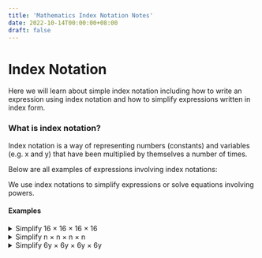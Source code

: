 ```yaml
---
title: 'Mathematics Index Notation Notes'
date: 2022-10-14T00:00:00+08:00
draft: false
---
```


# Index Notation 

Here we will learn about simple index notation including how to write an expression using index notation and how to simplify expressions written in index form.

### What is index notation?

Index notation is a way of representing numbers (constants) and variables (e.g. x and y) that have been multiplied by themselves a number of times. 

Below are all examples of expressions involving index notations:

We use index notations to simplify expressions or solve equations involving powers.

#### Examples
<details> 
  <summary>Simplify 16 × 16 × 16 × 16</summary>
16 is being multiplied by itself 4 times.

We can therefore write this as 16⁴
This is said as “16 to the power of 4”
</details>

<details> 
  <summary>Simplify  n × n × n × n</summary>
n is being multiplied by itself 4 times.

We can therefore write this as n⁴
This is said as “n to the power of 4”
</details>

<details> 
  <summary>Simplify  6y × 6y × 6y × 6y</summary>
6y is being multiplied by itself 4 times.

We can therefore write this as 6y⁴
This is said as “6y to the power of 4”
</details>